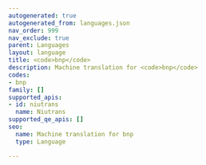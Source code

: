 ```yaml
---
autogenerated: true
autogenerated_from: languages.json
nav_order: 999
nav_exclude: true
parent: Languages
layout: language
title: <code>bnp</code>
description: Machine translation for <code>bnp</code>
codes:
- bnp
family: []
supported_apis:
- id: niutrans
  name: Niutrans
supported_qe_apis: []
seo:
  name: Machine translation for bnp
  type: Language

---
```



